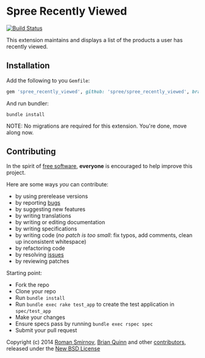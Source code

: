 # Spree Recently Viewed

[![Build Status](https://api.travis-ci.org/spree/spree_recently_viewed.png)](https://travis-ci.org/spree/spree_recently_viewed)

This extension maintains and displays a list of the products a user has recently viewed.

## Installation

Add the following to you `Gemfile`:
```ruby
gem 'spree_recently_viewed', github: 'spree/spree_recently_viewed', branch: 'master'
```

And run bundler:

    bundle install

NOTE: No migrations are required for this extension. You're done, move along now.

## Contributing

In the spirit of [free software][1], **everyone** is encouraged to help improve this project.

Here are some ways *you* can contribute:

* by using prerelease versions
* by reporting [bugs][2]
* by suggesting new features
* by writing translations
* by writing or editing documentation
* by writing specifications
* by writing code (*no patch is too small*: fix typos, add comments, clean up inconsistent whitespace)
* by refactoring code
* by resolving [issues][2]
* by reviewing patches

Starting point:

* Fork the repo
* Clone your repo
* Run `bundle install`
* Run `bundle exec rake test_app` to create the test application in `spec/test_app`
* Make your changes
* Ensure specs pass by running `bundle exec rspec spec`
* Submit your pull request

Copyright (c) 2014 [Roman Smirnov][6], [Brian Quinn][7] and other [contributors][8], released under the [New BSD License][3]

[1]: http://www.fsf.org/licensing/essays/free-sw.html
[2]: https://github.com/spree/spree_recently_viewed/issues
[3]: https://github.com/spree/spree_recently_viewed/blob/master/LICENSE.md
[6]: https://github.com/romul
[7]: https://github.com/BDQ
[8]: https://github.com/spree/spree_recently_viewed/graphs/contributors